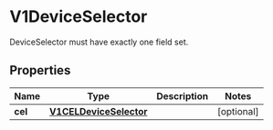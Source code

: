 

# V1DeviceSelector

DeviceSelector must have exactly one field set.
## Properties

Name | Type | Description | Notes
------------ | ------------- | ------------- | -------------
**cel** | [**V1CELDeviceSelector**](V1CELDeviceSelector.md) |  |  [optional]



